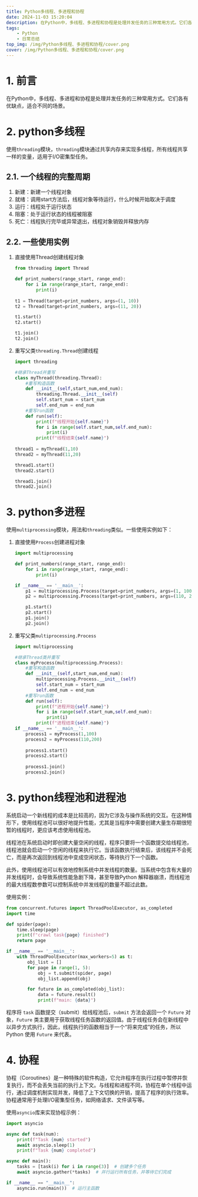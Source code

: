 ```yaml
---
title: Python多线程、多进程和协程
date: 2024-11-03 15:20:04
description: 在Python中，多线程、多进程和协程是处理并发任务的三种常用方式。它们各有优缺点，适合不同的场景。
tags: 
    - Python
    - 日常总结
top_img: /img/Python多线程、多进程和协程/cover.png
cover: /img/Python多线程、多进程和协程/cover.png
---
```


# 1. 前言

在Python中，多线程、多进程和协程是处理并发任务的三种常用方式。它们各有优缺点，适合不同的场景。

# 2. python多线程

使用`threading`模块，`threading`模块通过共享内存来实现多线程，所有线程共享一样的变量，适用于I/O密集型任务。

## 2.1. 一个线程的完整周期
1. 新建：新建一个线程对象
2. 就绪：调用start方法后，线程对象等待运行，什么时候开始取决于调度
3. 运行：线程处于运行状态
4. 阻塞：处于运行状态的线程被阻塞
5. 死亡：线程执行完毕或异常退出，线程对象销毁并释放内存

## 2.2. 一些使用实例
1. 直接使用Thread创建线程对象

    ```python
    from threading import Thread
    
    def print_numbers(range_start, range_end):
        for i in range(range_start, range_end):
            print(i)
            
    t1 = Thread(target=print_numbers, args=(1, 10))
    t2 = Thread(target=print_numbers, args=(11, 20))
    
    t1.start()
    t2.start()
    
    t1.join()
    t2.join()
    ```

2. 重写父类`threading.Thread`创建线程

    ```python
    import threading 
    
    #继承Thread并重写
    class myThread(threading.Thread):
        #重写构造函数
        def __init__(self,start_num,end_num):
            threading.Thread.__init__(self)
            self.start_num = start_num
            self.end_num = end_num
        #重写run函数
        def run(self):
            print(f"线程开始{self.name}")
            for i in range(self.start_num,self.end_num):
                print(i)
            print(f"线程结束{self.name}")
            
    thread1 = myThread(1,10)
    thread2 = myThread(11,20)
    
    thread1.start()
    thread2.start()
    
    thread1.join()
    thread2.join()
    ```

# 3. python多进程

使用`multiprocessing`模块，用法和`threading`类似。一些使用实例如下：

1. 直接使用`Process`创建进程对象

    ```python
    import multiprocessing
    
    def print_numbers(range_start, range_end):
        for i in range(range_start, range_end):
            print(i)
    
    if __name__ == '__main__':      
        p1 = multiprocessing.Process(target=print_numbers, args=(1, 100))
        p2 = multiprocessing.Process(target=print_numbers, args=(110, 200))
    
        p1.start()
        p2.start()
        p1.join()
        p2.join()
    ```
2. 重写父类`multiprocessing.Process`

    ```python
    import multiprocessing
    
    #继承Thread类并重写
    class myProcess(multiprocessing.Process):
        #重写构造函数
        def __init__(self,start_num,end_num):
            multiprocessing.Process.__init__(self)
            self.start_num = start_num
            self.end_num = end_num
        #重写run函数
        def run(self):
            print(f"进程开始{self.name}")
            for i in range(self.start_num,self.end_num):
                print(i)
            print(f"进程结束{self.name}")
    if __name__ == '__main__':
        process1 = myProcess(1,100)
        process2 = myProcess(110,200)
        
        process1.start()
        process2.start()
        
        process1.join()
        process2.join()
    ```
# 3. python线程池和进程池
系统启动一个新线程的成本是比较高的，因为它涉及与操作系统的交互。在这种情形下，使用线程池可以很好地提升性能，尤其是当程序中需要创建大量生存期很短暂的线程时，更应该考虑使用线程池。

线程池在系统启动时即创建大量空闲的线程，程序只要将一个函数提交给线程池，线程池就会启动一个空闲的线程来执行它。当该函数执行结束后，该线程并不会死亡，而是再次返回到线程池中变成空闲状态，等待执行下一个函数。

此外，使用线程池可以有效地控制系统中并发线程的数量。当系统中包含有大量的并发线程时，会导致系统性能急剧下降，甚至导致Python 解释器崩溃，而线程池的最大线程数参数可以控制系统中并发线程的数量不超过此数。

使用实例：
```python
from concurrent.futures import ThreadPoolExecutor, as_completed
import time

def spider(page):
    time.sleep(page)
    print(f"crawl task{page} finished")
    return page

if __name__ == '__main__':
    with ThreadPoolExecutor(max_workers=5) as t:
        obj_list = []
        for page in range(1, 5):
            obj = t.submit(spider, page)
            obj_list.append(obj)

        for future in as_completed(obj_list):
            data = future.result()
            print(f"main: {data}")
```
程序将 `task` 函数提交（submit）给线程池后，`submit` 方法会返回一个 `Future` 对象，`Future` 类主要用于获取线程任务函数的返回值。由于线程任务会在新线程中以异步方式执行，因此，线程执行的函数相当于一个“将来完成”的任务，所以 Python 使用 `Future` 来代表。

# 4. 协程
协程（Coroutines）是一种特殊的软件构造，它允许程序在执行过程中暂停并恢复执行，而不会丢失当前的执行上下文。与线程和进程不同，协程在单个线程中运行，通过调度机制实现并发，降低了上下文切换的开销，提高了程序的执行效率。协程通常用于处理I/O密集型任务，如网络请求、文件读写等。

使用`asyncio`库来实现协程示例：
```python
import asyncio

async def task(num):
    print(f"Task {num} started")
    await asyncio.sleep(1)
    print(f"Task {num} completed")

async def main():
    tasks = [task(i) for i in range(3)]  # 创建多个任务
    await asyncio.gather(*tasks)  # 并行运行所有任务，并等待它们完成

if __name__ == "__main__":
    asyncio.run(main())  # 运行主函数

```